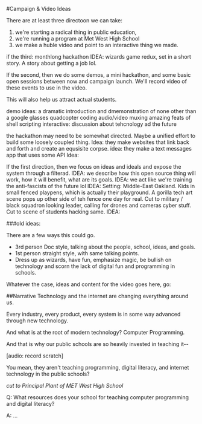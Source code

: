 #Campaign & Video Ideas

There are at least three directoon we can take:
1. we're starting a radical thing in public education,
2. we're running a program at Met West High School
3. we make a huble video and point to an interactive thing we made.  

if the third: monthlong hackathon
IDEA:  wizards game redux, set in a short story.  A story about getting a job lol.

If the second, then we do some demos, a mini hackathon, and some basic open sessions between now and campaign launch.  We'll record video of these events to use in the video.

This will also help us attract actual students.

demo ideas:
a dramatic introduction and dmemonstration of none other than a google glasses
quadcopter coding
audio/video muxing
amazing feats of shell scripting
interactive: discussion about tehcnology ad the future

the hackathon may need to be somewhat directed.  Maybe a unified effort to build some loosely coupled thing.
Idea:  they make websites that link back and forth and create an equsisite corpse.
idea:  they make a text messages app that uses some API
Idea: 

If the first direction, then we focus on ideas and ideals and expose the system through a filterad.
IDEA:  we describe how this open source thing will work, how it will benefit, what are its goals.
IDEA:  we act like we're training the anti-fascists of the future lol
IDEA:  Setting: Middle-East Oakland.  Kids in small fenced playpens, which is actually their playground. A gorilla tech art scene pops up other side of teh fence one day for real.  Cut to military / black squadron looking leader, calling for drones and cameras cyber stuff.  Cut to scene of students hacking same.
IDEA: 





###old ideas:

There are a few ways this could go.

* 3rd person Doc style, talking about the people, school, ideas, and goals.
* 1st person straight style, with same talking points.
* Dress up as wizards, have fun, emphasize magic, be bullish on technology and scorn the lack of digital fun and programming in schools.

Whatever the case, ideas and content for the video goes here, go:

##Narrative
Technology and the internet are changing everything around us.

Every industry, every product, every system is in some way advanced through new technology.

And what is at the root of modern technology?  Computer Programming.

And that is why our public schools are so heavily invested in teaching it--

\[audio: record scratch\]

You mean, they aren't teaching programming, digital literacy, and internet technology in the public schools?

_cut to Principal Plant of MET West High School_

Q: What resources does your school for teaching computer programming and digital literacy?

A: ...
